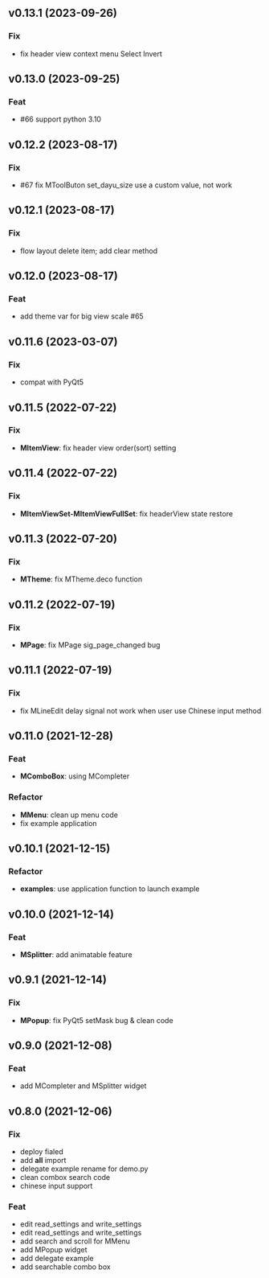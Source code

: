 ## v0.13.1 (2023-09-26)

### Fix

- fix header view context menu Select Invert

## v0.13.0 (2023-09-25)

### Feat

- #66 support python 3.10

## v0.12.2 (2023-08-17)

### Fix

- #67 fix MToolButon set_dayu_size use a custom value, not work

## v0.12.1 (2023-08-17)

### Fix

- flow layout delete item; add clear method

## v0.12.0 (2023-08-17)

### Feat

- add theme var for big view scale #65

## v0.11.6 (2023-03-07)

### Fix

- compat with PyQt5

## v0.11.5 (2022-07-22)

### Fix

- **MItemView**: fix header view order(sort) setting

## v0.11.4 (2022-07-22)

### Fix

- **MItemViewSet-MItemViewFullSet**: fix headerView state restore

## v0.11.3 (2022-07-20)

### Fix

- **MTheme**: fix MTheme.deco function

## v0.11.2 (2022-07-19)

### Fix

- **MPage**: fix MPage sig_page_changed bug

## v0.11.1 (2022-07-19)

### Fix

- fix MLineEdit delay signal not work when user use Chinese input method

## v0.11.0 (2021-12-28)

### Feat

- **MComboBox**: using MCompleter

### Refactor

- **MMenu**: clean up menu code
- fix example application

## v0.10.1 (2021-12-15)

### Refactor

- **examples**: use application function to launch example

## v0.10.0 (2021-12-14)

### Feat

- **MSplitter**: add animatable feature

## v0.9.1 (2021-12-14)

### Fix

- **MPopup**: fix PyQt5 setMask bug & clean code

## v0.9.0 (2021-12-08)

### Feat

- add MCompleter and MSplitter widget

## v0.8.0 (2021-12-06)

### Fix

- deploy fialed
- add __all__ import
- delegate example rename for demo.py
- clean combox search code
- chinese input support

### Feat

- edit read_settings and write_settings
- edit read_settings and write_settings
- add search and scroll for MMenu
- add MPopup widget
- add delegate example
- add searchable combo box
